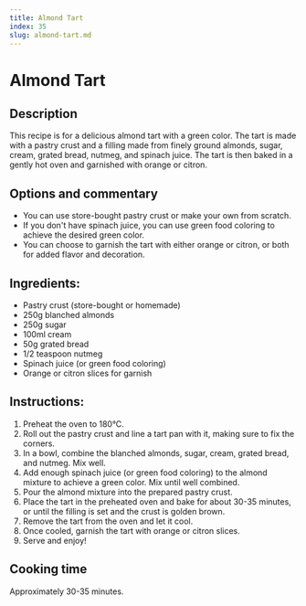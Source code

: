 ```yaml
---
title: Almond Tart
index: 35
slug: almond-tart.md
---
```


# Almond Tart

## Description
This recipe is for a delicious almond tart with a green color. The tart is made with a pastry crust and a filling made from finely ground almonds, sugar, cream, grated bread, nutmeg, and spinach juice. The tart is then baked in a gently hot oven and garnished with orange or citron.

## Options and commentary
- You can use store-bought pastry crust or make your own from scratch.
- If you don't have spinach juice, you can use green food coloring to achieve the desired green color.
- You can choose to garnish the tart with either orange or citron, or both for added flavor and decoration.

## Ingredients:
- Pastry crust (store-bought or homemade)
- 250g blanched almonds
- 250g sugar
- 100ml cream
- 50g grated bread
- 1/2 teaspoon nutmeg
- Spinach juice (or green food coloring)
- Orange or citron slices for garnish

## Instructions:
1. Preheat the oven to 180°C.
2. Roll out the pastry crust and line a tart pan with it, making sure to fix the corners.
3. In a bowl, combine the blanched almonds, sugar, cream, grated bread, and nutmeg. Mix well.
4. Add enough spinach juice (or green food coloring) to the almond mixture to achieve a green color. Mix until well combined.
5. Pour the almond mixture into the prepared pastry crust.
6. Place the tart in the preheated oven and bake for about 30-35 minutes, or until the filling is set and the crust is golden brown.
7. Remove the tart from the oven and let it cool.
8. Once cooled, garnish the tart with orange or citron slices.
9. Serve and enjoy!

## Cooking time
Approximately 30-35 minutes.